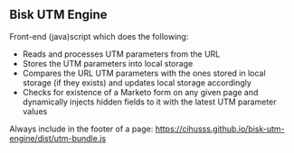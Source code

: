 ## Bisk UTM Engine

Front-end (java)script which does the following:

* Reads and processes UTM parameters from the URL
* Stores the UTM parameters into local storage
* Compares the URL UTM parameters with the ones stored in local storage (if they exists) and updates local storage accordingly
* Checks for existence of a Marketo form on any given page and dynamically injects hidden fields to it with the latest UTM parameter values

Always include in the footer of a page: https://cihusss.github.io/bisk-utm-engine/dist/utm-bundle.js
